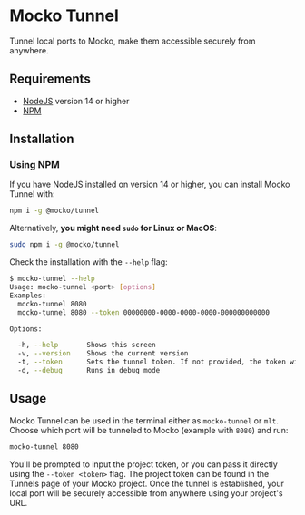 # Mocko Tunnel

Tunnel local ports to Mocko, make them accessible securely from anywhere.

## Requirements

- [NodeJS](https://nodejs.org/en/download/) version 14 or higher
- [NPM](https://docs.npmjs.com/cli/v7/configuring-npm/install)

## Installation

### Using NPM

If you have NodeJS installed on version 14 or higher, you can install Mocko Tunnel with:
```sh
npm i -g @mocko/tunnel
```

Alternatively, **you might need `sudo` for Linux or MacOS**:
```sh
sudo npm i -g @mocko/tunnel
```

Check the installation with the `--help` flag:
```sh
$ mocko-tunnel --help
Usage: mocko-tunnel <port> [options]
Examples:
  mocko-tunnel 8080
  mocko-tunnel 8080 --token 00000000-0000-0000-0000-000000000000

Options:

  -h, --help       Shows this screen
  -v, --version    Shows the current version
  -t, --token      Sets the tunnel token. If not provided, the token will be prompted
  -d, --debug      Runs in debug mode
```

## Usage

Mocko Tunnel can be used in the terminal either as `mocko-tunnel` or `mlt`. Choose which port will be tunneled to Mocko (example with `8080`) and run:
```sh
mocko-tunnel 8080
```

You'll be prompted to input the project token, or you can pass it directly using the `--token <token>` flag. The project token can be found in the Tunnels page of your Mocko project. Once the tunnel is established, your local port will be securely accessible from anywhere using your project's URL.
